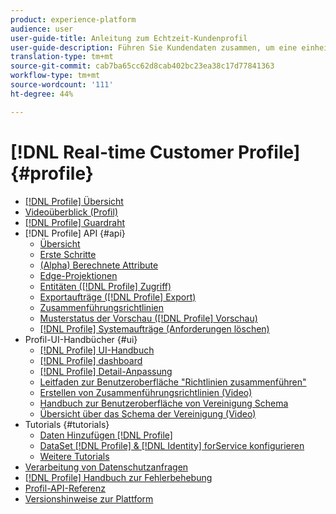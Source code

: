 ```yaml
---
product: experience-platform
audience: user
user-guide-title: Anleitung zum Echtzeit-Kundenprofil
user-guide-description: Führen Sie Kundendaten zusammen, um eine einheitliche, kanalübergreifende Ansicht von Kundeninteraktionen zu erstellen.
translation-type: tm+mt
source-git-commit: cab7ba65cc62d8cab402bc23ea38c17d77841363
workflow-type: tm+mt
source-wordcount: '111'
ht-degree: 44%

---
```



# [!DNL Real-time Customer Profile] {#profile}

* [[!DNL Profile] Übersicht](home.md)
* [Videoüberblick (Profil)](video/profile-overview.md)
* [[!DNL Profile] Guardraht](guardrails.md)
* [!DNL Profile] API {#api}
   * [Übersicht](api/overview.md)
   * [Erste Schritte](api/getting-started.md)
   * [(Alpha) Berechnete Attribute](api/computed-attributes.md)
   * [Edge-Projektionen](api/edge-projections.md)
   * [Entitäten ([!DNL Profile] Zugriff)](api/entities.md)
   * [Exportaufträge ([!DNL Profile] Export)](api/export-jobs.md)
   * [Zusammenführungsrichtlinien](api/merge-policies.md)
   * [Musterstatus der Vorschau ([!DNL Profile] Vorschau)](api/preview-sample-status.md)
   * [[!DNL Profile] Systemaufträge (Anforderungen löschen)](api/profile-system-jobs.md)
* Profil-UI-Handbücher {#ui}
   * [[!DNL Profile] UI-Handbuch](ui/user-guide.md)
   * [[!DNL Profile] dashboard](ui/profile-dashboard.md)
   * [[!DNL Profile] Detail-Anpassung](ui/profile-customization.md)
   * [Leitfaden zur Benutzeroberfläche &quot;Richtlinien zusammenführen&quot;](ui/merge-policies.md)
   * [Erstellen von Zusammenführungsrichtlinien (Video)](video/create-merge-policies.md)
   * [Handbuch zur Benutzeroberfläche von Vereinigung Schema](ui/union-schema.md)
   * [Übersicht über das Schema der Vereinigung (Video)](video/union-schemas-overview.md)
* Tutorials {#tutorials}
   * [Daten Hinzufügen [!DNL Profile]](tutorials/add-profile-data.md)
   * [DataSet  [!DNL Profile] & [!DNL Identity] forService konfigurieren](tutorials/dataset-configuration.md)
   * [Weitere Tutorials](https://experienceleague.adobe.com/docs/platform-learn/tutorials/overview.html)
* [Verarbeitung von Datenschutzanfragen](privacy.md)
* [[!DNL Profile] Handbuch zur Fehlerbehebung](troubleshooting.md)
* [Profil-API-Referenz](https://www.adobe.io/apis/experienceplatform/home/api-reference.html#!acpdr/swagger-specs/real-time-customer-profile.yaml)
* [Versionshinweise zur Plattform](https://docs.adobe.com/content/help/de-DE/experience-platform/release-notes/latest.html)